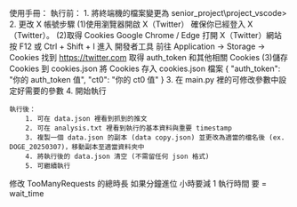 使用手冊：
    執行前：
        1. 將終端機的檔案變更為 senior_project\project_vscode>
        2. 更改 X 帳號步驟
            (1)使用瀏覽器開啟 X（Twitter）
                確保你已經登入 X（Twitter）。
            (2)取得 Cookies
                Google Chrome / Edge
                打開 X（Twitter）網站
                按 F12 或 Ctrl + Shift + I 進入 開發者工具
                前往 Application → Storage → Cookies
                找到 https://twitter.com
                取得 auth_token 和其他相關 Cookies
            (3)儲存 Cookies 到 cookies.json
                將 Cookies 存入 cookies.json 檔案
                {
                    "auth_token": "你的 auth_token 值",
                    "ct0": "你的 ct0 值"
                }
        3. 在 main.py 裡的可修改參數中設定好需要的參數
        4. 開始執行

    執行後：
        1. 可在 data.json 裡看到抓到的推文
        2. 可在 analysis.txt 裡看到執行的基本資料與重要 timestamp
        3. 複製一個 data.json 的副本 (data copy.json) 並更改為適當的檔名後 (ex. DOGE_20250307)，移動副本至適當資料夾中
        4. 將執行後的 data.json 清空 (不需留任何 json 格式)
        5. 可繼續執行

修改 TooManyRequests 的總時長 如果分鐘進位 小時要減 1 
執行時間 要 = wait_time